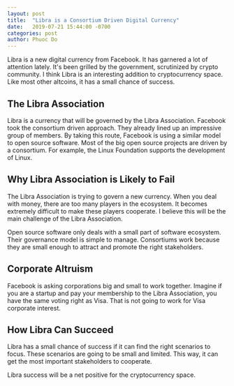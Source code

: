 ```yaml
---
layout: post
title:  "Libra is a Consortium Driven Digital Currency"
date:   2019-07-21 15:44:00 -0700
categories: post
author: Phuoc Do
---
```


Libra is a new digital currency from Facebook. It has garnered a lot of attention lately. It's been grilled by the government, scrutinized by crypto community. I think Libra is an interesting addition to cryptocurrency space. Like most other altcoins, it has a small chance of success.

## The Libra Association

Libra is a currency that will be governed by the Libra Association. Facebook took the consortium driven approach. They already lined up an impressive group of members. By taking this route, Facebook is using a similar model to open source software. Most of the big open source projects are driven by a consortium. For example, the Linux Foundation supports the development of Linux.

## Why Libra Association is Likely to Fail

The Libra Association is trying to govern a new currency. When you deal with money, there are too many players in the ecosystem. It becomes extremely difficult to make these players cooperate. I believe this will be the main challenge of the Libra Association.

Open source software only deals with a small part of software ecosystem. Their governance model is simple to manage. Consortiums work because they are small enough to attract and promote the right stakeholders.

## Corporate Altruism

Facebook is asking corporations big and small to work together. Imagine if you are a startup and pay your membership to the Libra Association, you have the same voting right as Visa. That is not going to work for Visa corporate interest.

## How Libra Can Succeed

Libra has a small chance of success if it can find the right scenarios to focus. These scenarios are going to be small and limited. This way, it can get the most important stakeholders to cooperate.

Libra success will be a net positive for the cryptocurrency space.
